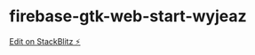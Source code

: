 # firebase-gtk-web-start-wyjeaz

[Edit on StackBlitz ⚡️](https://stackblitz.com/edit/firebase-gtk-web-start-wyjeaz)